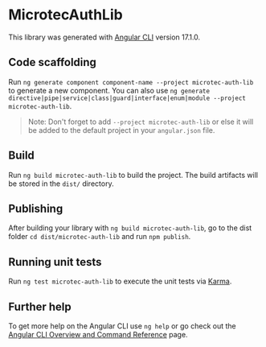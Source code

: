 # MicrotecAuthLib

This library was generated with [Angular CLI](https://github.com/angular/angular-cli) version 17.1.0.

## Code scaffolding

Run `ng generate component component-name --project microtec-auth-lib` to generate a new component. You can also use `ng generate directive|pipe|service|class|guard|interface|enum|module --project microtec-auth-lib`.
> Note: Don't forget to add `--project microtec-auth-lib` or else it will be added to the default project in your `angular.json` file. 

## Build

Run `ng build microtec-auth-lib` to build the project. The build artifacts will be stored in the `dist/` directory.

## Publishing

After building your library with `ng build microtec-auth-lib`, go to the dist folder `cd dist/microtec-auth-lib` and run `npm publish`.

## Running unit tests

Run `ng test microtec-auth-lib` to execute the unit tests via [Karma](https://karma-runner.github.io).

## Further help

To get more help on the Angular CLI use `ng help` or go check out the [Angular CLI Overview and Command Reference](https://angular.io/cli) page.
